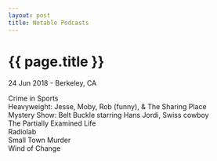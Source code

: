 ```yaml
---
layout: post
title: Notable Podcasts
---
```


{{ page.title }}
================

<p class="meta">24 Jun 2018 - Berkeley, CA</p>

Crime in Sports  
Heavyweight: Jesse, Moby, Rob (funny), & The Sharing Place  
Mystery Show: Belt Buckle starring Hans Jordi, Swiss cowboy  
The Partially Examined Life  
Radiolab  
Small Town Murder  
Wind of Change